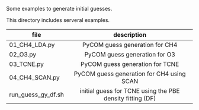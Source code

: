 Some examples to generate initial guesses.

This directory includes serveral examples.

| file 	| description |  
| ------------- |:-------------:|
| 01_CH4_LDA.py |PyCOM guess generation for CH4 |
| 02_O3.py      |PyCOM guess generation for O3 |
| 03_TCNE.py    |PyCOM guess generation for TCNE | 
| 04_CH4_SCAN.py | PyCOM guess generation for CH4 using SCAN | 	
| run_guess_gy_df.sh | initial guess for TCNE using the PBE density fitting (DF) | 

